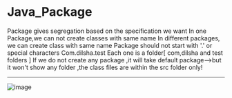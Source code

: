# Java_Package
Package gives segregation based on the specification we want
In one Package,we can not create classes with same name
In different packages, we can create class with same name
Package should not start with '.' or special characters
Com.dilsha.test
Each one is a folder[ com,dilsha and test folders ]
If we do not create any  package ,it will take default package-->but it won't show any folder ,the class files are within the src folder only!

********************************
![image](https://github.com/user-attachments/assets/63f073dc-959c-4652-8a26-3645ed5dd225)

